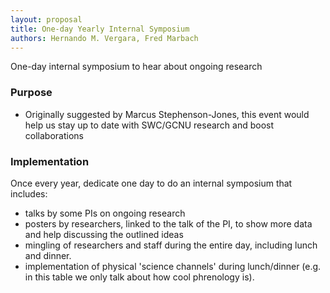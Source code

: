 ```yaml
---
layout: proposal
title: One-day Yearly Internal Symposium
authors: Hernando M. Vergara, Fred Marbach
---
```


One-day internal symposium to hear about ongoing research


### Purpose

- Originally suggested by Marcus Stephenson-Jones, this event would help us stay up to date with SWC/GCNU research and boost collaborations


### Implementation

Once every year, dedicate one day to do an internal symposium that includes:
 - talks by some PIs on ongoing research
 - posters by researchers, linked to the talk of the PI, to show more data and help discussing the outlined ideas
 - mingling of researchers and staff during the entire day, including lunch and dinner.
 - implementation of physical 'science channels' during lunch/dinner (e.g. in this table we only talk about how cool phrenology is).
